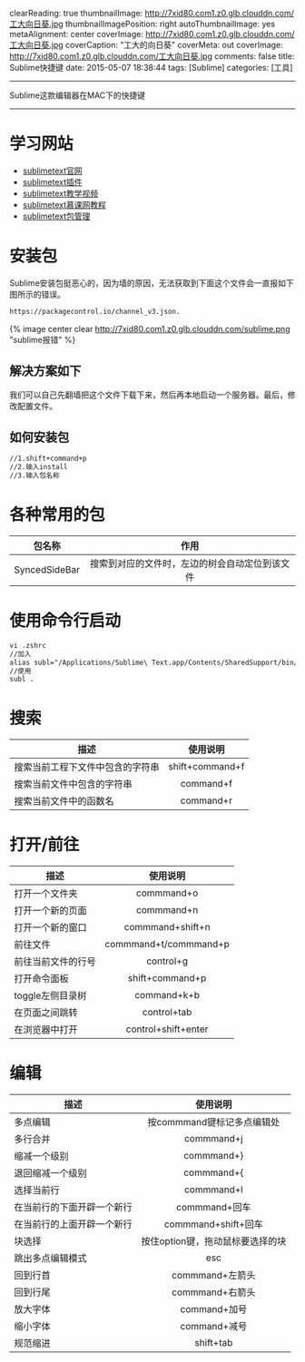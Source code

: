 clearReading: true
thumbnailImage: http://7xid80.com1.z0.glb.clouddn.com/工大向日葵.jpg
thumbnailImagePosition: right
autoThumbnailImage: yes
metaAlignment: center
coverImage: http://7xid80.com1.z0.glb.clouddn.com/工大向日葵.jpg
coverCaption: "工大的向日葵"
coverMeta: out
coverImage: http://7xid80.com1.z0.glb.clouddn.com/工大向日葵.jpg
comments: false
title: Sublime快捷键
date: 2015-05-07 18:38:44
tags: [Sublime]
categories: [工具]

---
Sublime这款编辑器在MAC下的快捷键
<!-- more -->
***
# 学习网站

 * [sublimetext官网](http://www.sublimetext.com/)
 * [sublimetext插件](https://packagecontrol.io/)
 * [sublimetext教学视频](http://code.tutsplus.com/courses/perfect-workflow-in-sublime-text-2)
 * [sublimetext慕课网教程](http://www.imooc.com/learn/333)
 * [sublimetext包管理]( https://packagecontrol.io/)
 
# 安装包
Sublime安装包挺恶心的，因为墙的原因，无法获取到下面这个文件会一直报如下图所示的错误。
``` markdown
https://packagecontrol.io/channel_v3.json.
```
{% image  center clear  http://7xid80.com1.z0.glb.clouddn.com/sublime.png "sublime报错" %}
## 解决方案如下
我们可以自己先翻墙把这个文件下载下来，然后再本地启动一个服务器。最后，修改配置文件。
## 如何安装包
 
``` markdown
//1.shift+command+p
//2.输入install
//3.输入包名称
```
# 各种常用的包
| 包名称       | 作用         | 
| ------------- |:-------------:| 
| SyncedSideBar | 搜索到对应的文件时，左边的树会自动定位到该文件 | 
   

# 使用命令行启动

``` markdown
vi .zshrc
//加入
alias subl="/Applications/Sublime\ Text.app/Contents/SharedSupport/bin/subl"
//使用
subl .
```



# 搜索
| 描述        | 使用说明         | 
| ------------- |:-------------:| 
| 搜索当前工程下文件中包含的字符串    | shift+command+f| 
| 搜索当前文件中包含的字符串    | command+f| 
| 搜索当前文件中的函数名  | command+r| 

# 打开/前往

| 描述        | 使用说明         | 
| ------------- |:-------------:| 
| 打开一个文件夹     | commmand+o | 
| 打开一个新的页面    | commmand+n | 
| 打开一个新的窗口    | commmand+shift+n | 
| 前往文件    | commmand+t/commmand+p| 
| 前往当前文件的行号   | control+g | 
| 打开命令面板  | shift+command+p | 
| toggle左侧目录树  | command+k+b | 
| 在页面之间跳转 | control+tab| 
| 在浏览器中打开 | control+shift+enter| 


# 编辑

| 描述        | 使用说明         | 
| ------------- |:-------------:| 
| 多点编辑    | 按commmand键标记多点编辑处 | 
| 多行合并  | commmand+j | 
| 缩减一个级别  | commmand+} | 
| 退回缩减一个级别  | commmand+{ | 
| 选择当前行  | commmand+l | 
| 在当前行的下面开辟一个新行  | commmand+回车 | 
| 在当前行的上面开辟一个新行  | commmand+shift+回车 | 
| 块选择 | 按住option键，拖动鼠标要选择的块 | 
| 跳出多点编辑模式 | esc | 
| 回到行首 | commmand+左箭头 | 
| 回到行尾 | commmand+右箭头 | 
| 放大字体  | command+加号| 
| 缩小字体  | command+减号| 
| 规范缩进  | shift+tab| 